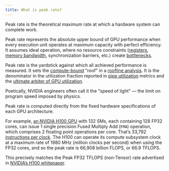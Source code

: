 ```yaml
---
title: What is peak rate?
---
```


Peak rate is the theoretical maximum rate at which a hardware system can complete work.

Peak rate represents the absolute upper bound of GPU performance when every execution unit operates at maximum capacity with perfect efficiency. It assumes ideal operation, where no resource constraints ([registers](https://modal.com/gpu-glossary/device-software/registers), [memory bandwidth](https://www.notion.so/GPU-Performance-Glossary-2251e7f1694980bd93e4f67a75c6e489?pvs=21), synchronization barriers, etc.) create [bottlenecks](https://www.notion.so/GPU-Performance-Glossary-2251e7f1694980bd93e4f67a75c6e489?pvs=21).

Peak rate is the yardstick against which all achieved performance is measured. It sets the [compute-bound](https://www.notion.so/GPU-Performance-Glossary-2251e7f1694980bd93e4f67a75c6e489?pvs=21) "roof" in a [roofline analysis](https://www.notion.so/GPU-Performance-Glossary-2251e7f1694980bd93e4f67a75c6e489?pvs=21). It is the denominator in the utilization fraction reported in [pipe utilization](https://www.notion.so/GPU-Performance-Glossary-2251e7f1694980bd93e4f67a75c6e489?pvs=21) metrics and the [ultimate arbiter of GPU utilization](https://modal.com/blog/gpu-utilization-guide).

Poetically, NVIDIA engineers often call it the "speed of light" — the limit on program speed imposed by physics.

Peak rate is computed directly from the fixed hardware specifications of each GPU architecture.

For example, [an NVIDIA H100 GPU](https://resources.nvidia.com/en-us-hopper-architecture/nvidia-h100-tensor-c) with 132 SMs, each containing 128 FP32 cores, can issue 1 single precision Fused Multiply Add (`FMA`) operation, which comprises 2 floating point operations per core. That’s 33,792 [instructions per clock](https://en.wikipedia.org/wiki/Instructions_per_cycle). The H100 can operate its compute subsystem clock at a maximum rate of 1980 MHz (million clocks per second) when using the FP32 cores, and so the peak rate is 66,908 billion FLOPS, or 66.9 TFLOPS.

This precisely matches the Peak FP32 TFLOPS (non-Tensor) rate advertised in [NVIDIA’s H100 whitepaper](https://resources.nvidia.com/en-us-hopper-architecture/nvidia-h100-tensor-c).
